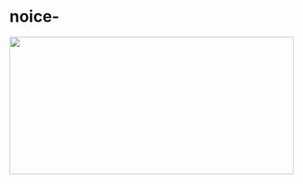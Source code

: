# noice-
<img src="https://images.app.goo.gl/n94TXHPHCRcfoGwM8" width="100%" height="25%" border="0" />
